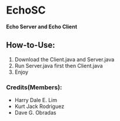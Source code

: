 # EchoSC
**Echo Server and Echo Client**

## How-to-Use:
1. Download the Client.java and Server.java
2. Run Server.java first then Client.java
3. Enjoy

### Credits(Members):
* Harry Dale E. Lim
* Kurt Jack Rodriguez
* Dave G. Obradas
